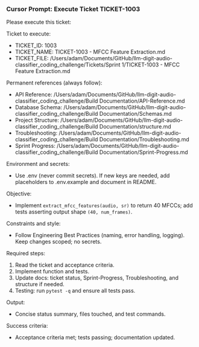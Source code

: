 ### Cursor Prompt: Execute Ticket TICKET-1003

Please execute this ticket:

Ticket to execute:
- TICKET_ID: 1003
- TICKET_NAME: TICKET-1003 - MFCC Feature Extraction.md
- TICKET_FILE: /Users/adam/Documents/GitHub/llm-digit-audio-classifier_coding_challenge/Tickets/Sprint 1/TICKET-1003 - MFCC Feature Extraction.md

Permanent references (always follow):
- API Reference: /Users/adam/Documents/GitHub/llm-digit-audio-classifier_coding_challenge/Build Documentation/API-Reference.md
- Database Schema: /Users/adam/Documents/GitHub/llm-digit-audio-classifier_coding_challenge/Build Documentation/Schemas.md
- Project Structure: /Users/adam/Documents/GitHub/llm-digit-audio-classifier_coding_challenge/Build Documentation/structure.md
- Troubleshooting: /Users/adam/Documents/GitHub/llm-digit-audio-classifier_coding_challenge/Build Documentation/Troubleshooting.md
- Sprint Progress: /Users/adam/Documents/GitHub/llm-digit-audio-classifier_coding_challenge/Build Documentation/Sprint-Progress.md

Environment and secrets:
- Use .env (never commit secrets). If new keys are needed, add placeholders to .env.example and document in README.

Objective:
- Implement `extract_mfcc_features(audio, sr)` to return 40 MFCCs; add tests asserting output shape `(40, num_frames)`.

Constraints and style:
- Follow Engineering Best Practices (naming, error handling, logging). Keep changes scoped; no secrets.

Required steps:
1) Read the ticket and acceptance criteria.
2) Implement function and tests.
3) Update docs: ticket status, Sprint-Progress, Troubleshooting, and structure if needed.
4) Testing: run `pytest -q` and ensure all tests pass.

Output:
- Concise status summary, files touched, and test commands.

Success criteria:
- Acceptance criteria met; tests passing; documentation updated. 